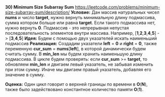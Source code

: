 **30) Minimum Size Subarray Sum**
https://leetcode.com/problems/minimum-size-subarray-sum/description/
**Условие:**
Дан массив натуральных чисел **nums** и число **target**, нужно вернуть минимальную длину подмассива, сумма котором больше или равна **target**. Если такого подмассива нет, нужно вернуть **0**.
Подмассив - это непрерывная непустая последовательность элементов внутри массива. Например, [**1**,**2**,**3**,**4**,**5**] -> [**3**,**4**,**5**]
**Идея:**
Будем с помощью двух указателей искать наименьший подмассив
**Реализация:**
    Создадим указатели **left** = **0** и **right** = **0**, также переменную **cur_sum** = **nums**[**left**], в которой динамически будем считать сумму. В **min_len** мы будем хранить наименьшую длину подмассива.
    В цикле будем проверять: если **cur_sum** >= **target**, то обновляем **min_len** и двигаем левый указатель, не забывая изменить при этом сумму. Иначе мы двигаем правый указатель, добавляя его значение в сумму.

**Оценка:**
    Один цикл говорит о верхней границы по времени в **O**(**N**), также было задействовано константное количество памяти **O**(**1**).
